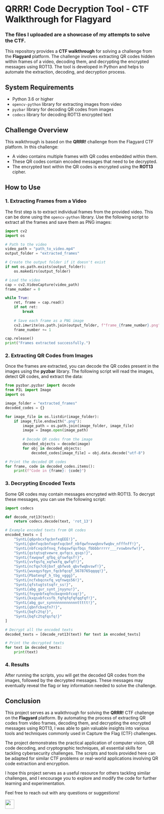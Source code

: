 # QRRR! Code Decryption Tool - CTF Walkthrough for Flagyard

### The files I uploaded are a showcase of my attempts to solve the CTF.

This repository provides a **CTF walkthrough** for solving a challenge from the **Flagyard** platform. The challenge involves extracting QR codes hidden within frames of a video, decoding them, and decrypting the encrypted messages using ROT13. The tool is developed in Python and helps to automate the extraction, decoding, and decryption process.

## System Requirements

- Python 3.6 or higher
- `opencv-python` library for extracting images from video
- `pyzbar` library for decoding QR codes from images
- `codecs` library for decoding ROT13 encrypted text

## Challenge Overview

This walkthrough is based on the **QRRR!** challenge from the Flagyard CTF platform. In this challenge:
- A video contains multiple frames with QR codes embedded within them.
- These QR codes contain encoded messages that need to be decrypted.
- The encrypted text within the QR codes is encrypted using the **ROT13** cipher.

## How to Use

### 1. Extracting Frames from a Video

The first step is to extract individual frames from the provided video. This can be done using the `opencv-python` library. Use the following script to extract all the frames and save them as PNG images:

```python
import cv2
import os

# Path to the video
video_path = "path_to_video.mp4"
output_folder = "extracted_frames"

# Create the output folder if it doesn't exist
if not os.path.exists(output_folder):
    os.makedirs(output_folder)

# Load the video
cap = cv2.VideoCapture(video_path)
frame_number = 0

while True:
    ret, frame = cap.read()
    if not ret:
        break
    
    # Save each frame as a PNG image
    cv2.imwrite(os.path.join(output_folder, f"frame_{frame_number}.png"), frame)
    frame_number += 1

cap.release()
print("Frames extracted successfully.")
```
### 2. Extracting QR Codes from Images
Once the frames are extracted, you can decode the QR codes present in the images using the **pyzbar** library. The following script will read the images, detect QR codes, and extract the data:

```python
from pyzbar.pyzbar import decode
from PIL import Image
import os

image_folder = "extracted_frames"
decoded_codes = {}

for image_file in os.listdir(image_folder):
    if image_file.endswith(".png"):
        image_path = os.path.join(image_folder, image_file)
        image = Image.open(image_path)
        
        # Decode QR codes from the image
        decoded_objects = decode(image)
        for obj in decoded_objects:
            decoded_codes[image_file] = obj.data.decode("utf-8")

# Print the decoded QR codes
for frame, code in decoded_codes.items():
    print(f"Code in {frame}: {code}")
```
### 3. Decrypting Encoded Texts
Some QR codes may contain messages encrypted with ROT13. To decrypt these messages, you can use the following script:
```python
import codecs

def decode_rot13(text):
    return codecs.decode(text, 'rot_13')

# Example encoded texts from QR codes
encoded_texts = [
    "SyntL{q6pnbcxfqcbnfxqEEE!}",
    "SyntL{qbnfxqcbnfxqnfxqcbnf_nbfqwfnvwqbnvfwqbv_nfffnff!}",
    "SyntL{nbfcxqcbfnxq_fvbqswfqsfbqs_fbbbbrrrrr___rvswbnvfw!}",
    "SyntL{qstqtsqtvewre_qvfqcs_qsqs!}",
    "SyntL{fxwqxwf_qfbq_qfswfqsf!}",
    "SyntL{vvfqsfq_xqfwxfq_qwfqf!}",
    "SyntL{ncfqx7c6jbxf_qbfws6_qbvfwqbvswf!}",
    "SyntL{wuxqysfqyn_fqcbfqcqf_5678765qqqq!}",
    "SyntL{Pbatengf_h_tbg_vggg}",
    "SyntL{ncfxbqcnxfq_vqfnwqs56!}",
    "SyntL{qfstugtstsqfr_ss!}",
    "SyntL{abg_gur_synt_jnyynu!}",
    "SyntL{fnyqnbfxqfncbxqnnbfcxq!}",
    "SyntL{kxqsxbfcxsfb_fqfqfqfqfqqfqf!}",
    "SyntL{abg_gur_synnnnnnnnnnnnttttt!}",
    "SyntL{qbnfcbxqfn7!}",
    "SyntL{bqfc2tq!}",
    "SyntL{bqfc2tqfqsfq!}"
]

# Decrypt all the encoded texts
decoded_texts = [decode_rot13(text) for text in encoded_texts]

# Print the decrypted texts
for text in decoded_texts:
    print(text)
```
### 4. Results
After running the scripts, you will get the decoded QR codes from the images, followed by the decrypted messages. These messages may eventually reveal the flag or key information needed to solve the challenge.

## Conclusion

This project serves as a walkthrough for solving the **QRRR!** CTF challenge on the **Flagyard** platform. By automating the process of extracting QR codes from video frames, decoding them, and decrypting the encrypted messages using ROT13, I was able to gain valuable insights into various tools and techniques commonly used in Capture the Flag (CTF) challenges. 

The project demonstrates the practical application of computer vision, QR code decoding, and cryptographic techniques, all essential skills for tackling cybersecurity challenges. The scripts and tools provided here can be adapted for similar CTF problems or real-world applications involving QR code extraction and encryption.

I hope this project serves as a useful resource for others tackling similar challenges, and I encourage you to explore and modify the code for further learning and experimentation. 

Feel free to reach out with any questions or suggestions!


<a href="https://www.instagram.com/t2tt/" style="color: white; text-decoration: none;">
  <img src="https://upload.wikimedia.org/wikipedia/commons/9/95/Instagram_logo_2022.svg" alt="Instagram" width="30" />
</a>




